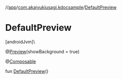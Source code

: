 //[app](../../index.md)/[com.akaiyukiusagi.kdocsample](index.md)/[DefaultPreview](-default-preview.md)

# DefaultPreview

[androidJvm]\

@[Preview](https://developer.android.com/reference/kotlin/androidx/compose/ui/tooling/preview/Preview.html)(showBackground = true)

@[Composable](https://developer.android.com/reference/kotlin/androidx/compose/runtime/Composable.html)

fun [DefaultPreview](-default-preview.md)()
